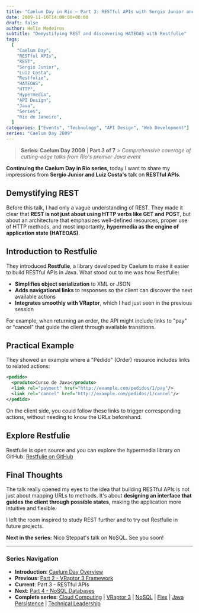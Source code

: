 ```yaml
---
title: "Caelum Day in Rio – Part 3: RESTful APIs with Sergio Junior and Luiz Costa"
date: 2009-11-10T14:00:00+00:00
draft: false
author: Helio Medeiros
subtitle: "Demystifying REST and discovering HATEOAS with Restfulie"
tags:
  [
    "Caelum Day",
    "RESTful APIs",
    "REST",
    "Sergio Junior",
    "Luiz Costa",
    "Restfulie",
    "HATEOAS",
    "HTTP",
    "Hypermedia",
    "API Design",
    "Java",
    "Series",
    "Rio de Janeiro",
  ]
categories: ["Events", "Technology", "API Design", "Web Development"]
series: "Caelum Day 2009"
---
```


> **Series: Caelum Day 2009** | **Part 3 of 7** > _Comprehensive coverage of cutting-edge talks from Rio's premier Java event_

**Continuing the Caelum Day in Rio series**, today I want to share my impressions from **Sergio Junior and Luiz Costa's** talk on **RESTful APIs**.

## Demystifying REST

Before this talk, I had only a vague understanding of REST. They made it clear that **REST is not just about using HTTP verbs like GET and POST**, but about an architecture that emphasizes well-defined resources, proper use of HTTP methods, and most importantly, **hypermedia as the engine of application state (HATEOAS)**.

## Introduction to Restfulie

They introduced **Restfulie**, a library developed by Caelum to make it easier to build RESTful APIs in Java. What stood out to me was how Restfulie:

- **Simplifies object serialization** to XML or JSON
- **Adds navigational links** to responses so the client can discover the next available actions
- **Integrates smoothly with VRaptor**, which I had just seen in the previous session

For example, when returning an order, the API might include links to "pay" or "cancel" that guide the client through available transitions.

## Practical Example

They showed an example where a "Pedido" (Order) resource includes links to related actions:

```xml
<pedido>
  <produto>Curso de Java</produto>
  <link rel="payment" href="http://example.com/pedidos/1/pay"/>
  <link rel="cancel" href="http://example.com/pedidos/1/cancel"/>
</pedido>
```

On the client side, you could follow these links to trigger corresponding actions, without needing to know the URLs beforehand.

## Explore Restfulie

Restfulie is open source and you can explore the hypermedia library on GitHub:
[Restfulie on GitHub](https://github.com/caelum/restfulie)

## Final Thoughts

The talk really opened my eyes to the idea that building RESTful APIs is not just about mapping URLs to methods. It's about **designing an interface that guides the client through possible states**, making the application more intuitive and flexible.

I left the room inspired to study REST further and to try out Restfulie in future projects.

**Next in the series:** Nico Steppat's talk on NoSQL. See you soon!

---

### **Series Navigation**

- **Introduction**: [Caelum Day Overview](../2009-11-07-caelum-day-intro/)
- **Previous**: [Part 2 - VRaptor 3 Framework](../2009-11-09-caelum-day-part2-vraptor3/)
- **Current**: Part 3 - RESTful APIs
- **Next**: [Part 4 - NoSQL Databases](../2009-11-11-caelum-day-part4-nosql/)
- **Complete series**: [Cloud Computing](../2009-11-08-caelum-day-part1-cloud-fabio-kung/) | [VRaptor 3](../2009-11-09-caelum-day-part2-vraptor3/) | [NoSQL](../2009-11-11-caelum-day-part4-nosql/) | [Flex](../2009-11-12-caelum-day-part5-flex/) | [Java Persistence](../2009-11-13-caelum-day-part6-java-persistence/) | [Technical Leadership](../2009-11-14-caelum-day-final-leadership-phillip-calcado/)

